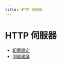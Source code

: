 ```yaml
---
title: HTTP 伺服器
---
```


# HTTP 伺服器

* [組態設定](/openswoole/http/configuration)
* [開發建議](/openswoole/http/suggestion)
